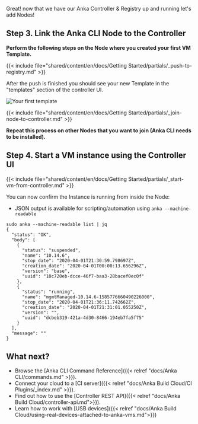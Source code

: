 
Great! now that we have our Anka Controller & Registry up and running let's add Nodes!

## Step 3. Link the Anka CLI Node to the Controller

**Perform the following steps on the Node where you created your first VM Template.**

{{< include file="shared/content/en/docs/Getting Started/partials/_push-to-registry.md" >}}

After the push is finished you should see your new Template in the "templates" section of the controller UI.

![Your first template](/images/getting-started/push-template.png)

{{< include file="shared/content/en/docs/Getting Started/partials/_join-node-to-controller.md" >}}

**Repeat this process on other Nodes that you want to join (Anka CLI needs to be installed).**

## Step 4. Start a VM instance using the Controller UI

{{< include file="shared/content/en/docs/Getting Started/partials/_start-vm-from-controller.md" >}}

You can now confirm the Instance is running from inside the Node:

- JSON output is available for scripting/automation using `anka --machine-readable`
    
```
sudo anka --machine-readable list | jq
{
  "status": "OK",
  "body": [
    {
      "status": "suspended",
      "name": "10.14.6",
      "stop_date": "2020-04-01T21:30:59.798697Z",
      "creation_date": "2020-04-01T00:00:13.656296Z",
      "version": "base",
      "uuid": "10c720eb-dcce-46f7-baa3-28bacef0ec0f"
    },
    {
      "status": "running",
      "name": "mgmtManaged-10.14.6-1585776660490226000",
      "stop_date": "2020-04-01T21:36:11.742662Z",
      "creation_date": "2020-04-01T21:31:01.055250Z",
      "version": "",
      "uuid": "dcbeb319-421a-4d30-8466-194eb7fa5f75"
    }
  ],
  "message": ""
}
```

## What next?

- Browse the [Anka CLI Command Reference]({{< relref "docs/Anka CLI/commands.md" >}}).  
- Connect your cloud to a [CI server]({{< relref "docs/Anka Build Cloud/CI Plugins/_index.md" >}}).  
- Find out how to use the [Controller REST API]({{< relref "docs/Anka Build Cloud/controller-api.md">}}).  
- Learn how to work with [USB devices]({{< relref "docs/Anka Build Cloud/using-real-devices-attached-to-anka-vms.md">}})